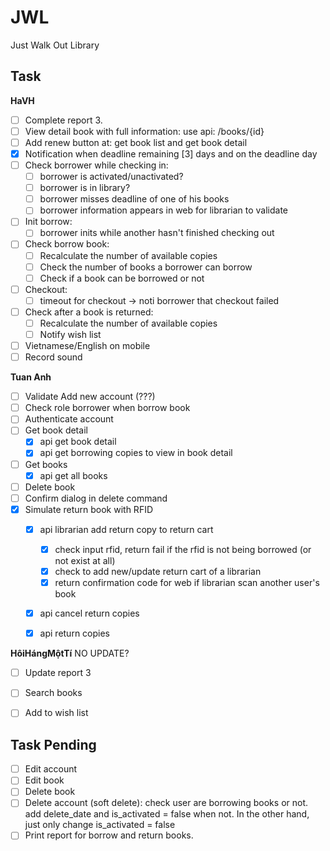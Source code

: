 # JWL
Just Walk Out Library

## Task

**HaVH**
* [ ] Complete report 3.
* [ ] View detail book with full information: use api: /books/{id}
* [ ] Add renew button at: get book list and get book detail
* [x] Notification when deadline remaining [3] days and on the deadline day
* [ ] Check borrower while checking in:
    + [ ] borrower is activated/unactivated?
    + [ ] borrower is in library?
    + [ ] borrower misses deadline of one of his books
    + [ ] borrower information appears in web for librarian to validate
* [ ] Init borrow:
    + [ ] borrower inits while another hasn't finished checking out
* [ ] Check borrow book:
    + [ ] Recalculate the number of available copies
    + [ ] Check the number of books a borrower can borrow
    + [ ] Check if a book can be borrowed or not
* [ ] Checkout:
    + [ ] timeout for checkout -> noti borrower that checkout failed
* [ ] Check after a book is returned:
    + [ ] Recalculate the number of available copies
    + [ ] Notify wish list
* [ ] Vietnamese/English on mobile
* [ ] Record sound

**Tuan Anh**
* [ ] Validate Add new account (???)
* [ ] Check role borrower when borrow book
* [ ] Authenticate account
* [ ] Get book detail
    + [x] api get book detail
    + [x] api get borrowing copies to view in book detail
* [ ] Get books
    + [x] api get all books
* [ ] Delete book
* [ ] Confirm dialog in delete command
* [x] Simulate return book with RFID
    + [x] api librarian add return copy to return cart
      + [x] check input rfid, return fail if the rfid is not being borrowed (or not exist at all)
      + [x] check to add new/update return cart of a librarian
      + [x] return confirmation code for web if librarian scan another user's book
    + [x] api cancel return copies
    + [x] api return copies


**HôiHángMộtTí** NO UPDATE?
* [ ] Update report 3
* [ ] Search books
* [ ] Add to wish list


## Task Pending
* [ ] Edit account
* [ ] Edit book
* [ ] Delete book
* [ ] Delete account (soft delete): check user are borrowing books or not. add delete_date and is_activated = false when not. In the other hand, just only change is_activated = false
* [ ] Print report for borrow and return books.